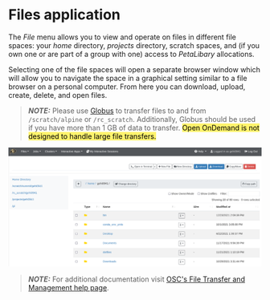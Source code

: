# Files application 

The _File_ menu allows you to view and operate on files in different file spaces: your _home_ directory, _projects_ directory, scratch spaces, and (if you own one or are part of a group with one) access to _PetaLibary_ allocations.

Selecting one of the file spaces will open a separate browser window which will allow you to navigate the space in a graphical setting similar to a file browser on a personal computer. From here you can download, upload, create, delete, and open files.

> **_NOTE:_** Please use 
[Globus](../compute/data-transfer.md#globus-transfers)
to transfer files to and from `/scratch/alpine` or `/rc_scratch`. Additionally, Globus should be used if you have more than 1 GB of data to transfer. <span style="background-color: #FFF36D; color:black">Open OnDemand is not designed to handle large file transfers.</span>

![](OnDemand/home_file.png)

> **_NOTE:_** For additional documentation visit [OSC's File Transfer and Management help page](https://www.osc.edu/resources/online_portals/ondemand/file_transfer_and_management).
